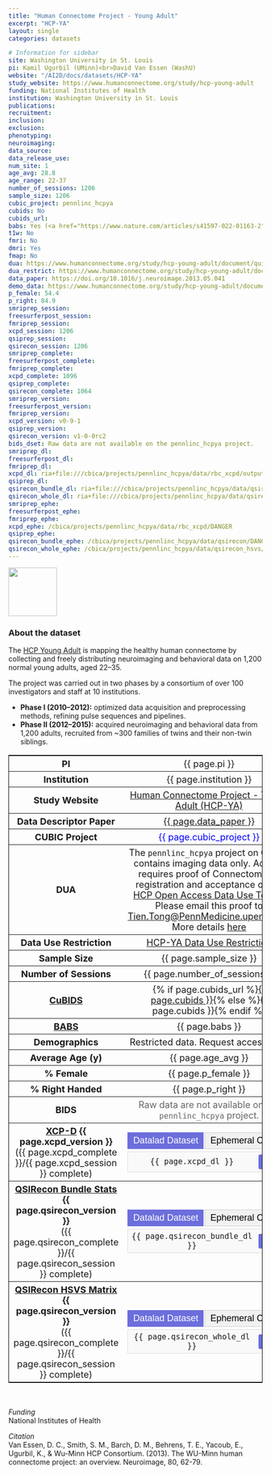 ```yaml
---
title: "Human Connectome Project - Young Adult"
excerpt: "HCP-YA"
layout: single
categories: datasets

# Information for sidebar
site: Washington University in St. Louis
pi: Kamil Ugurbil (UMinn)<br>David Van Essen (WashU)
website: "/AI2D/docs/datasets/HCP-YA"
study_website: https://www.humanconnectome.org/study/hcp-young-adult
funding: National Institutes of Health
institution: Washington University in St. Louis
publications:
recruitment:
inclusion:
exclusion:
phenotyping:
neuroimaging:
data_source:
data_release_use:
num_site: 1
age_avg: 28.8
age_range: 22-37
number_of_sessions: 1206
sample_size: 1206
cubic_project: pennlinc_hcpya
cubids: No
cubids_url:
babs: Yes (<a href="https://www.nature.com/articles/s41597-022-01163-2">FAIRly-big</a>)
t1w: No
fmri: No
dmri: Yes
fmap: No
dua: https://www.humanconnectome.org/study/hcp-young-adult/document/quick-reference-open-access-vs-restricted-data
dua_restrict: https://www.humanconnectome.org/study/hcp-young-adult/document/wu-minn-hcp-consortium-open-access-data-use-terms
data_paper: https://doi.org/10.1016/j.neuroimage.2013.05.041
demo_data: https://www.humanconnectome.org/study/hcp-young-adult/document/quick-reference-open-access-vs-restricted-data
p_female: 54.4
p_right: 84.9
smriprep_session:
freesurferpost_session:
fmriprep_session:
xcpd_session: 1206
qsiprep_session:
qsirecon_session: 1206
smriprep_complete:
freesurferpost_complete:
fmriprep_complete:
xcpd_complete: 1096
qsiprep_complete:
qsirecon_complete: 1064
smriprep_version:
freesurferpost_version:
fmriprep_version:
xcpd_version: v0-9-1
qsiprep_version:
qsirecon_version: v1-0-0rc2
bids_dset: Raw data are not available on the pennlinc_hcpya project.
smriprep_dl:
freesurferpost_dl:
fmriprep_dl:
xcpd_dl: ria+file:///cbica/projects/pennlinc_hcpya/data/rbc_xcpd/output_ria#~data
qsiprep_dl:
qsirecon_bundle_dl: ria+file:///cbica/projects/pennlinc_hcpya/data/qsirecon/output_ria#~data
qsirecon_whole_dl: ria+file:///cbica/projects/pennlinc_hcpya/data/qsirecon_hsvs/output_ria#~data
smriprep_ephe:
freesurferpost_ephe:
fmriprep_ephe:
xcpd_ephe: /cbica/projects/pennlinc_hcpya/data/rbc_xcpd/DANGER
qsiprep_ephe:
qsirecon_bundle_ephe: /cbica/projects/pennlinc_hcpya/data/qsirecon/DANGER
qsirecon_whole_ephe: /cbica/projects/pennlinc_hcpya/data/qsirecon_hsvs/DANGER
---
```

<div style="text-align: left;">
     <img src="{{ site.baseurl }}/assets/images/logos/ccf.png" style="width: auto; height: 10vw;" />
</div>

### About the dataset


The [HCP Young Adult](https://www.humanconnectome.org/study/hcp-young-adult/overview) is mapping the healthy human connectome by collecting and freely distributing neuroimaging and behavioral data on 1,200 normal young adults, aged 22–35. 

The project was carried out in two phases by a consortium of over 100 investigators and staff at 10 institutions.  

- **Phase I (2010–2012):** optimized data acquisition and preprocessing methods, refining pulse sequences and pipelines.  
- **Phase II (2012–2015):** acquired neuroimaging and behavioral data from 1,200 adults, recruited from ~300 families of twins and their non-twin siblings.

<div class=table align='center'>
<table style="text-align: center;
width:100%; font-size: 18px; border: 1px solid black">
<tr><th style="font-weight:bold; width: 250px;">PI</th><th style="font-weight:normal">{{ page.pi }}</th><th style="font-weight:normal"></th></tr>
<tr><th style="font-weight:bold; width: 250px;">Institution</th><th style="font-weight:normal">{{ page.institution }}</th><th style="font-weight:normal"></th></tr>
<tr><th style="font-weight:bold; width: 250px;">Study Website</th><th style="font-weight:normal"><a href="{{ page.study_website }}">Human Connectome Project - Young Adult (HCP-YA)</a></th><th style="font-weight:normal"></th></tr>
<tr><th style="font-weight:bold; width: 250px;">Data Descriptor Paper</th><th style="font-weight:normal"><a href="{{ page.data_paper }}">{{ page.data_paper }}</a></th><th style="font-weight:normal"></th></tr>
<tr><th style="font-weight:bold; width: 250px;">CUBIC Project</th><th style="font-weight:normal"><span style="color: blue;">{{ page.cubic_project }}</span></th><th style="font-weight:normal"></th></tr>
<tr><th style="font-weight:bold; width: 250px;">DUA</th><th style="font-weight:normal">The <code>pennlinc_hcpya</code> project on CUBIC contains imaging data only. Access requires proof of ConnectomeDB registration and acceptance of the <a href="https://www.humanconnectome.org/study/hcp-young-adult/document/wu-minn-hcp-consortium-open-access-data-use-terms">HCP Open Access Data Use Terms</a>. Please email this proof to <a href="mailto:Tien.Tong@PennMedicine.upenn.edu">Tien.Tong@PennMedicine.upenn.edu</a>. More details <a href="{{ page.demo_data }}">here</a></th><th style="font-weight:normal"></th></tr>
<tr><th style="font-weight:bold; width: 250px;">Data Use Restriction</th><th style="font-weight:normal"><a href="{{ page.dua_restrict }}">HCP-YA Data Use Restriction</a></th><th style="font-weight:normal"></th></tr>
<tr><th style="font-weight:bold; width: 250px;">Sample Size</th><th style="font-weight:normal">{{ page.sample_size }}</th><th style="font-weight:normal"></th></tr>
<tr><th style="font-weight:bold; width: 250px;">Number of Sessions</th><th style="font-weight:normal">{{ page.number_of_sessions }}</th><th style="font-weight:normal"></th></tr>
<tr><th style="font-weight:bold; width: 250px;"><a href="{{ site.baseurl }}/docs/imaging/image_curation/">CuBIDS</a></th><th style="font-weight:normal">{% if page.cubids_url %}<a href="{{ page.cubids_url }}">{{ page.cubids }}</a>{% else %}{{ page.cubids }}{% endif %}</th><th style="font-weight:normal"></th></tr>
<tr><th style="font-weight:bold; width: 250px;"><a href="{{ site.baseurl }}/docs/imaging/image_babs/">BABS</a></th><th style="font-weight:normal">{{ page.babs }}</th><th style="font-weight:normal"></th></tr>
<tr><th style="font-weight:bold; width: 250px;">Demographics</th><th style="font-weight:normal">Restricted data. Request access <a href="{{ page.demo_data }}">here</a></th><th style="font-weight:normal"></th></tr>
<tr><th style="font-weight:bold; width: 250px;">Average Age (y)</th><th style="font-weight:normal">{{ page.age_avg }}</th><th style="font-weight:normal"></th></tr>
<tr><th style="font-weight:bold; width: 250px;">% Female</th><th style="font-weight:normal">{{ page.p_female }}</th><th style="font-weight:normal"></th></tr>
<tr><th style="font-weight:bold; width: 250px;">% Right Handed</th><th style="font-weight:normal">{{ page.p_right }}</th><th style="font-weight:normal"></th></tr>
<tr><th style="font-weight:bold; width: 250px;">BIDS</th><th style="font-weight:normal"><span style="color: #666;">Raw data are not available on the <code>pennlinc_hcpya</code> project.</span></th><th style="font-weight:normal"></th></tr>
<tr><th style="font-weight:bold; width: 250px;"><a href="{{ site.baseurl }}/docs/imaging/image_xcpd/">XCP-D</a> {{ page.xcpd_version }}<br><span style="font-weight:normal;">({{ page.xcpd_complete }}/{{ page.xcpd_session }} complete)</span></th><th style="font-weight:normal">
  <div class="tab-container">
    <div class="tab-buttons">
      <button class="tab-button active" onclick="showTab('xcpd-dl')">Datalad Dataset</button>
      <button class="tab-button" onclick="showTab('xcpd-ephe')">Ephemeral Clone</button>
    </div>
    <div id="xcpd-dl" class="tab-content active">
      <div class="copy-container">
        <span class="copy-text"><code>{{ page.xcpd_dl }}</code></span>
        <button class="copy-button" onclick="copyToClipboard('xcpd-dl')">Copy</button>
      </div>
    </div>
    <div id="xcpd-ephe" class="tab-content">
      <div class="copy-container">
        <span class="copy-text"><code>{{ page.xcpd_ephe }}</code></span>
        <button class="copy-button" onclick="copyToClipboard('xcpd-ephe')">Copy</button>
      </div>
    </div>
  </div>
</th><th style="font-weight:normal"></th></tr>
<tr><th style="font-weight:bold; width: 250px;"><a href="{{ site.baseurl }}/docs/imaging/image_qsirecon/">QSIRecon Bundle Stats</a> {{ page.qsirecon_version }}<br><span style="font-weight:normal;">({{ page.qsirecon_complete }}/{{ page.qsirecon_session }} complete)</span></th><th style="font-weight:normal">
  <div class="tab-container">
    <div class="tab-buttons">
      <button class="tab-button active" onclick="showTab('qsirecon-bundle-dl')">Datalad Dataset</button>
      <button class="tab-button" onclick="showTab('qsirecon-bundle-ephe')">Ephemeral Clone</button>
    </div>
    <div id="qsirecon-bundle-dl" class="tab-content active">
      <div class="copy-container">
        <span class="copy-text"><code>{{ page.qsirecon_bundle_dl }}</code></span>
        <button class="copy-button" onclick="copyToClipboard('qsirecon-bundle-dl')">Copy</button>
      </div>
    </div>
    <div id="qsirecon-bundle-ephe" class="tab-content">
      <div class="copy-container">
        <span class="copy-text"><code>{{ page.qsirecon_bundle_ephe }}</code></span>
        <button class="copy-button" onclick="copyToClipboard('qsirecon-bundle-ephe')">Copy</button>
      </div>
    </div>
  </div>
</th><th style="font-weight:normal"></th></tr>
<tr><th style="font-weight:bold; width: 250px;"><a href="{{ site.baseurl }}/docs/imaging/image_qsirecon/">QSIRecon HSVS Matrix</a> {{ page.qsirecon_version }}<br><span style="font-weight:normal;">({{ page.qsirecon_complete }}/{{ page.qsirecon_session }} complete)</span></th><th style="font-weight:normal">
  <div class="tab-container">
    <div class="tab-buttons">
      <button class="tab-button active" onclick="showTab('qsirecon-whole-dl')">Datalad Dataset</button>
      <button class="tab-button" onclick="showTab('qsirecon-whole-ephe')">Ephemeral Clone</button>
    </div>
    <div id="qsirecon-whole-dl" class="tab-content active">
      <div class="copy-container">
        <span class="copy-text"><code>{{ page.qsirecon_whole_dl }}</code></span>
        <button class="copy-button" onclick="copyToClipboard('qsirecon-whole-dl')">Copy</button>
      </div>
    </div>
    <div id="qsirecon-whole-ephe" class="tab-content">
      <div class="copy-container">
        <span class="copy-text"><code>{{ page.qsirecon_whole_ephe }}</code></span>
        <button class="copy-button" onclick="copyToClipboard('qsirecon-whole-ephe')">Copy</button>
      </div>
    </div>
  </div>
</th><th style="font-weight:normal"></th></tr>
</table>
</div>

<style>
.tab-container {
  width: 100%;
}

.tab-buttons {
  display: flex;
  margin-bottom: 5px;
}

.tab-button {
  background-color: #f1f1f1;
  border: 1px solid #ccc;
  padding: 5px 10px;
  cursor: pointer;
  font-size: 18px;
  margin-right: 2px;
}

.tab-button.active {
  background-color:rgb(108, 110, 220);
  color: white;
  border-color: rgb(108, 110, 220);
}

.tab-content {
  display: none;
  padding: 5px;
  background-color: #f9f9f9;
  border: 1px solid #ddd;
  word-break: break-all;
}

.tab-content.active {
  display: block;
}

.copy-container {
  display: flex;
  align-items: center;
  justify-content: space-between;
  gap: 10px;
}

.copy-text {
  flex: 1;
  word-break: break-all;
}

.copy-button {
  background-color: rgb(108, 110, 220);
  color: white;
  border: none;
  padding: 4px 8px;
  border-radius: 3px;
  cursor: pointer;
  font-size: 18px;
  white-space: nowrap;
  flex-shrink: 0;
}

.copy-button:hover {
  background-color: rgb(104, 106, 235);
}

.copy-button:active {
  background-color: rgb(84, 86, 215);
}
</style>

<script>
function showTab(tabName) {
  // Determine which tab type was clicked (datalad or ephemeral)
  var tabType = tabName.includes('-dl') ? 'datalad' : 'ephemeral';
  
  // Hide all tab contents
  var tabContents = document.getElementsByClassName('tab-content');
  for (var i = 0; i < tabContents.length; i++) {
    tabContents[i].classList.remove('active');
  }
  
  // Remove active class from all tab buttons
  var tabButtons = document.getElementsByClassName('tab-button');
  for (var i = 0; i < tabButtons.length; i++) {
    tabButtons[i].classList.remove('active');
  }
  
  // Show the appropriate tab content for all rows based on the clicked tab type
  if (tabType === 'datalad') {
    // Show all datalad contents and activate all datalad buttons
    var dataladContents = document.querySelectorAll('[id$="-dl"]');
    var dataladButtons = document.querySelectorAll('[onclick*="-dl"]');
    
    dataladContents.forEach(function(content) {
      content.classList.add('active');
    });
    
    dataladButtons.forEach(function(button) {
      button.classList.add('active');
    });
  } else {
    // Show all ephemeral contents and activate all ephemeral buttons
    var ephemeralContents = document.querySelectorAll('[id$="-ephe"]');
    var ephemeralButtons = document.querySelectorAll('[onclick*="-ephe"]');
    
    ephemeralContents.forEach(function(content) {
      content.classList.add('active');
    });
    
    ephemeralButtons.forEach(function(button) {
      button.classList.add('active');
    });
  }
}

function copyToClipboard(elementId) {
  var element = document.getElementById(elementId);
  var textToCopy = element.querySelector('.copy-text').textContent;
  
  // Create a temporary textarea element to copy the text
  var textarea = document.createElement('textarea');
  textarea.value = textToCopy;
  document.body.appendChild(textarea);
  textarea.select();
  document.execCommand('copy');
  document.body.removeChild(textarea);
  
  // Visual feedback - change button text temporarily
  var button = element.querySelector('.copy-button');
  var originalText = button.textContent;
  button.textContent = 'Copied!';
  button.style.backgroundColor = '#28a745';
  
  setTimeout(function() {
    button.textContent = originalText;
    button.style.backgroundColor = 'rgb(108, 110, 220)';
  }, 1000);
}
</script>

<br>

*Funding*  
National Institutes of Health 

*Citation*  
Van Essen, D. C., Smith, S. M., Barch, D. M., Behrens, T. E., Yacoub, E., Ugurbil, K., & Wu-Minn HCP Consortium. (2013). The WU-Minn human connectome project: an overview. Neuroimage, 80, 62-79.
